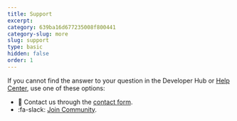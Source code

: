 ```yaml
---
title: Support
excerpt: 
category: 639ba16d677235008f800441
category-slug: more
slug: support
type: basic
hidden: false
order: 1
---
```


If you cannot find the answer to your question in the Developer Hub or [Help Center](https://support.voucherify.io), use one of these options: 
* :email: Contact us through the [contact form](https://www.voucherify.io/contact-support). 
* :fa-slack: [Join Community](https://www.voucherify.io/community).